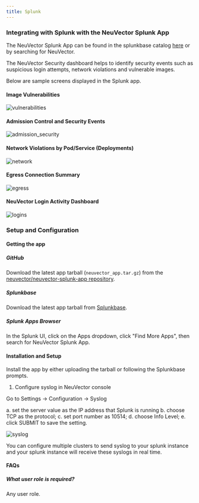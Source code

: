 ```yaml
---
title: Splunk
---
```


### Integrating with Splunk with the NeuVector Splunk App

The NeuVector Splunk App can be found in the splunkbase catalog [here](https://splunkbase.splunk.com/app/6205/) or by searching for NeuVector.

The NeuVector Security dashboard helps to identify security events such as suspicious login attempts, network violations and vulnerable images.

Below are sample screens displayed in the Splunk app.

#### Image Vulnerabilities

![vulnerabilities](/img/08.integration/10.splunk/vulnerable_images.png)

#### Admission Control and Security Events

![admission_security](/img/08.integration/10.splunk/admission_security_events.png)

#### Network Violations by Pod/Service (Deployments)

![network](/img/08.integration/10.splunk/network_violations.png)

#### Egress Connection Summary

![egress](/img/08.integration/10.splunk/egress_destinations.png)

#### NeuVector Login Activity Dashboard

![logins](/img/08.integration/10.splunk/login_summary.png)

### Setup and Configuration

#### Getting the app
##### GitHub
Download the latest app tarball (`neuvector_app.tar.gz`) from the [neuvector/neuvector-splunk-app repository](https://github.com/neuvector/neuvector-splunk-app).

##### Splunkbase
Download the latest app tarball from [Splunkbase](https://splunkbase.splunk.com/app/).

##### Splunk Apps Browser
In the Splunk UI, click on the Apps dropdown, click "Find More Apps", then search for NeuVector Splunk App.

#### Installation and Setup
Install the app by either uploading the tarball or following the Splunkbase prompts.

1. Configure syslog in NeuVector console

Go to Settings -> Configuration -> Syslog

  a. set the server value as the IP address that Splunk is running
  b. choose TCP as the protocol;
  c. set port number as 10514;
  d. choose Info Level;
  e. click SUBMIT to save the setting.


![syslog](/img/08.integration/10.splunk/syslog-config.png)

You can configure multiple clusters to send syslog to your splunk instance and your splunk instance will receive these syslogs in real time.

#### FAQs
##### What user role is required?
Any user role.

